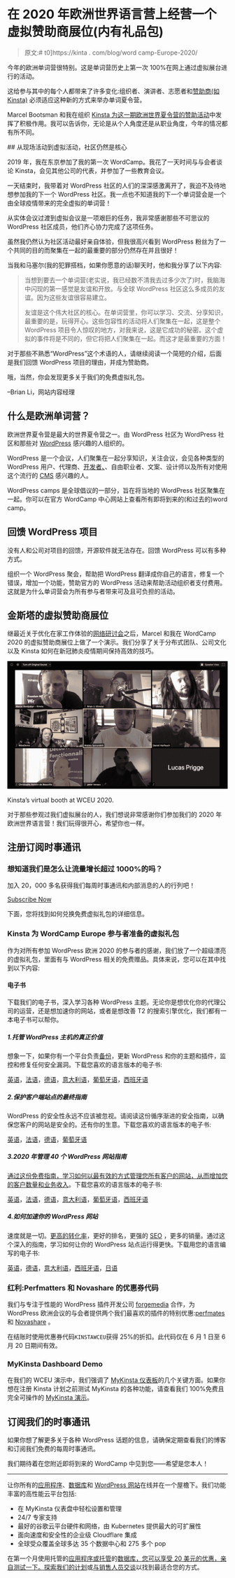 # 在 2020 年欧洲世界语言营上经营一个虚拟赞助商展位(内有礼品包)

> 原文:# t0]https://kinta . com/blog/word camp-Europe-2020/

今年的欧洲单词营很特别。这是单词营历史上第一次 100%在网上通过虚拟展台进行的活动。

这给参与其中的每个人都带来了许多变化:组织者、演讲者、志愿者和[赞助商(如 Kinsta)](https://2020.europe.wordcamp.org/sponsor/kinsta/) 必须适应这种新的方式来举办单词夏令营。

Marcel Bootsman 和我在组织 [Kinsta 为这一期欧洲世界夏令营的赞助活动](https://kinsta.com/blog/wordcamp-europe/)中发挥了积极作用。我可以告诉你，无论是从个人角度还是从职业角度，今年的情况都有所不同。

 <kinsta-auto-toc heading="Table of Contents" exclude="last" list-style="arrow" selector="h2" count-number="-1">## 从现场活动到虚拟活动，社区仍然是核心

2019 年，我在东京参加了我的第一次 WordCamp。我花了一天时间与与会者谈论 Kinsta，会见其他公司的代表，并参加了一些教育会议。

一天结束时，我带着对 WordPress 社区的人们的深深感激离开了，我迫不及待地想参加我的下一个 WordPress 社区。我一点也不知道我的下一个单词营会是一个由全球疫情带来的完全虚拟的单词营！

从实体会议过渡到虚拟会议是一项艰巨的任务，我非常感谢那些不可思议的 WordPress 社区成员，他们齐心协力完成了这项任务。

虽然我仍然认为社区活动最好亲自体验，但我很高兴看到 WordPress 粉丝为了一个共同的目的而聚集在一起的最重要的部分仍然存在并且很好！

当我和马塞尔(我的犯罪搭档，如果你愿意的话)聊天时，他和我分享了以下内容:

> 当想到要去一个单词营(老实说，我已经数不清我去过多少次了)时，我脑海中闪现的第一感觉是友谊和开放。与全球 WordPress 社区这么多成员的友谊。因为这些友谊很容易建立。
> 
> 友谊是这个伟大社区的核心。在单词营里，你可以学习、交流、分享知识，最重要的是，玩得开心。这些包容性的活动将人们聚集在一起，这是整个 WordPress 项目令人惊叹的地方，对我来说，这是它成功的秘密。这个虚拟的事件将是不同的，但它将把人们聚集在一起。而这才是最重要的方面！

对于那些不熟悉“WordPress”这个术语的人，请继续阅读一个简短的介绍，后面是我们回馈 WordPress 项目的理由，并成为赞助商。

哦，当然，你会发现更多关于我们的免费虚拟礼包。

–Brian Li，网站内容经理

## 什么是欧洲单词营？

欧洲世界夏令营是最大的世界夏令营之一。由 WordPress 社区为 WordPress 社区和那些对 [WordPress](https://kinsta.com/knowledgebase/what-is-wordpress/) 感兴趣的人组织的。

WordPress 是一个会议，人们聚集在一起分享知识，关注会议，会见各种类型的 WordPress 用户、代理商、[开发者、](https://kinsta.com/blog/hire-wordpress-developer/)、自由职业者、文案、设计师以及所有对使用这个流行的 [CMS](https://kinsta.com/knowledgebase/content-management-system/) 感兴趣的人。

WordPress camps 是全球倡议的一部分，旨在将当地的 WordPress 社区聚集在一起。你可以在官方 WordCamp 中心网站上查看所有即将到来的(和过去的)word camp。

## 回馈 WordPress 项目

没有人和公司对项目的回馈，开源软件就无法存在。回馈 WordPress 可以有多种方式。

组织一个 WordPress 聚会，帮助把 WordPress 翻译成你自己的语言，修复一个错误，增加一个功能，赞助官方的 WordPress 活动来帮助活动组织者支付费用。这就是为什么单词营会为所有参与者带来可及且可负担的活动。

## 金斯塔的虚拟赞助商展位

继最近关于优化在家工作体验的[网络研讨会](https://kinsta.com/webinars/working-from-home/)之后，Marcel 和我在 WordCamp 2020 的虚拟赞助商展位上做了一个演示。我们分享了关于分布式团队、公司文化以及 Kinsta 如何在新冠肺炎疫情期间保持高效的技巧。

![Kinsta's virtual booth at WCEU 2020.](img/2da378d8c49ccb1a5e6647b67fcec84f.png)

Kinsta’s virtual booth at WCEU 2020.



对于那些参观过我们虚拟展台的人，我们想说非常感谢你们参加我们的 2020 年欧洲世界语言营！我们玩得很开心，希望你也一样。

 ## 注册订阅时事通讯



### 想知道我们是怎么让流量增长超过 1000%的吗？

加入 20，000 多名获得我们每周时事通讯和内部消息的人的行列吧！

[Subscribe Now](#newsletter)

下面，您将找到如何兑换免费虚拟礼包的详细信息。

### Kinsta 为 WordCamp Europe 参与者准备的虚拟礼包

作为对所有参加 WordPress 欧洲 2020 的参与者的感谢，我们放了一个超级漂亮的虚拟礼包，里面有与 WordPress 相关的免费赠品。具体来说，您可以在其中找到以下内容:

#### 电子书

下载我们的电子书，深入学习各种 WordPress 主题。无论你是想优化你的代理公司的运营，还是想加速你的网站，或者是想改善 T2 的搜索引擎优化，我们都有一本电子书可以帮你。

##### 1.托管 WordPress 主机的真正价值

想象一下，如果你有一个平台负责[备份](https://kinsta.com/help/wordpress-backups/)，更新 WordPress 和你的主题和插件，监控和修复任何安全漏洞。下载您喜欢的语言版本的电子书:

[英语](https://kinsta.com/ebooks/wordpress/managed-wordpress-hosting/)，[法语](https://kinsta.com/fr/ebooks/wordpress/hebergement-wordpress-infogere/)，[德语](https://kinsta.com/de/ebooks/wordpress/verwaltetes-wordpress-hosting/)，[意大利语](https://kinsta.com/it/ebooks/wordpress/hosting-wordpress-gestito/)，[葡萄牙语](https://kinsta.com/pt/ebooks/wordpress/hospedagem-gerenciada-wordpress/)，[西班牙语](https://kinsta.com/es/ebooks/wordpress/wordpress-hosting-administrado/)

##### 2.保护客户端站点的最终指南

WordPress 的安全性永远不应该被忽视。请阅读这份循序渐进的安全指南，以确保您客户的网站是安全的。还有你的生意。下载您喜欢的语言版本的电子书:

[英语](https://kinsta.com/ebooks/wordpress/how-to-secure-wordpress-site/)，[法语](https://kinsta.com/fr/ebooks/wordpress/comment-securiser-site-wordpress/)，[德语](https://kinsta.com/de/ebooks/wordpress/wie-man-wordpress-seiten-sichert/)，[葡萄牙语](https://kinsta.com/pt/ebooks/wordpress/como-proteger-um-site-wordpress/)

##### 3.2020 年管理 40 个 WordPress 网站指南

[通过这份免费指南，学习如何以最有效的方式管理您所有客户的网站，从而增加您的客户数量和业务收入](https://kinsta.com/blog/growing-saas-company/)。下载您喜欢的语言版本的电子书:

[英语](https://kinsta.com/ebooks/wordpress/manage-multiple-wordpress-sites/)，[法语](https://kinsta.com/fr/ebooks/wordpress/gerer-plusieurs-sites-wordpress/)，[德语](https://kinsta.com/de/ebooks/wordpress/mehrere-wordpress-seiten-verwalten/)，[意大利语](https://kinsta.com/it/ebooks/wordpress/gestire-siti-wordpress-multipli/)，[葡萄牙语](https://kinsta.com/pt/ebooks/wordpress/gerenciar-varios-sites-wordpress/)，[西班牙语](https://kinsta.com/es/ebooks/wordpress/gestionar-varios-sitios-wordpress/)

##### 4.如何加速你的 WordPress 网站

速度就是一切。[更高的转化率](https://kinsta.com/blog/conversion-rate-optimization-tips/)，更好的排名，更强的 [SEO](https://kinsta.com/blog/what-does-seo-stand-for/) ，更多的销量。通过这个深入的指南，学习如何让你的 WordPress 站点运行得更快。下载用您的语言编写的电子书:

[英语](https://kinsta.com/ebooks/wordpress/speed-up-wordpress/)，[德语](https://kinsta.com/de/ebooks/wordpress/wordpress-beschleunigen/)，[意大利语](https://kinsta.com/it/ebooks/wordpress/velocizzare-wordpress/)，[西班牙语](https://kinsta.com/es/ebooks/wordpress/acelerar-sitio-wordpress/)，[日语](https://kinsta.com/jp/ebooks/wordpress/speed-up-wordpress/)

### 红利:Perfmatters 和 Novashare 的优惠券代码

我们与专注于性能的 WordPress 插件开发公司 [forgemedia](https://forgemedia.io/) 合作，为 WordPress 欧洲会议的与会者提供两个我们最喜欢的插件的特别优惠:[perfmates](https://perfmatters.io/)和 [Novashare](https://novashare.io/) 。

在结账时使用优惠券代码`KINSTAWCEU`获得 25%的折扣。此代码仅在 6 月 1 日至 6 月 20 日期间有效。

### MyKinsta Dashboard Demo

在我们的 WCEU 演示中，我们强调了 [MyKinsta 仪表板](https://kinsta.com/MyKinsta)的几个关键方面。如果你想在注册 Kinsta 计划之前测试 MyKinsta 的各种功能，请查看我们 100%免费且完全可操作的 [MyKinsta 演示](https://demo.kinsta.com/register)。

<kinsta-video src="https://kinsta.wistia.com/medias/vzsjfur4md?videoFoam=true&amp;videoWidth=640"></kinsta-video>

## 订阅我们的时事通讯

如果你想了解更多关于各种 WordPress 话题的信息，请确保定期查看我们的博客和订阅我们免费的每周时事通讯。

我们期待着在您附近即将到来的 WordCamp 中见到您——希望是您本人！

* * *

让你所有的[应用程序](https://kinsta.com/application-hosting/)、[数据库](https://kinsta.com/database-hosting/)和 [WordPress 网站](https://kinsta.com/wordpress-hosting/)在线并在一个屋檐下。我们功能丰富的高性能云平台包括:

*   在 MyKinsta 仪表盘中轻松设置和管理
*   24/7 专家支持
*   最好的谷歌云平台硬件和网络，由 Kubernetes 提供最大的可扩展性
*   面向速度和安全性的企业级 Cloudflare 集成
*   全球受众覆盖全球多达 35 个数据中心和 275 多个 pop

在第一个月使用托管的[应用程序或托管](https://kinsta.com/application-hosting/)的[数据库，您可以享受 20 美元的优惠，亲自测试一下。探索我们的](https://kinsta.com/database-hosting/)[计划](https://kinsta.com/plans/)或[与销售人员交谈](https://kinsta.com/contact-us/)以找到最适合您的方式。</kinsta-auto-toc>